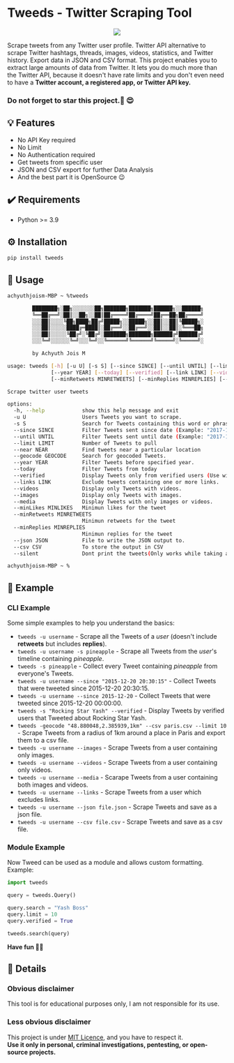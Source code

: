 # Tweeds - Twitter Scraping Tool

<p align="center">
<img src="https://media.tenor.com/Xrt-ty39PfEAAAAC/elon-musk-smoke.gif"/>
</p>

Scrape tweets from any Twitter user profile. Twitter API alternative to scrape Twitter hashtags, threads, images, videos, statistics,
and Twitter history. Export data in JSON and CSV format. This project enables you to extract large amounts of data from Twitter.
It lets you do much more than the Twitter API, because it doesn't have rate limits and you don't even need to have a **Twitter account, a registered app,
or Twitter API key.**

### Do not forget to star this project.🌟 😍

## 💡 Features

- No API Key required
- No Limit
- No Authentication required
- Get tweets from specific user
- JSON and CSV export for further Data Analysis
- And the best part it is OpenSource 😉

## ✔️ Requirements

- Python >= 3.9

## ⚙ Installation

```bash
pip install tweeds
```

## 💃 Usage

```Bash
achyuthjoism-MBP ~ %tweeds

        ████████╗░██╗░░░░░░░██╗███████╗███████╗██████╗░░██████╗
        ╚══██╔══╝░██║░░██╗░░██║██╔════╝██╔════╝██╔══██╗██╔════╝
        ░░░██║░░░░╚██╗████╗██╔╝█████╗░░█████╗░░██║░░██║╚█████╗░
        ░░░██║░░░░░████╔═████║░██╔══╝░░██╔══╝░░██║░░██║░╚═══██╗
        ░░░██║░░░░░╚██╔╝░╚██╔╝░███████╗███████╗██████╔╝██████╔╝
        ░░░╚═╝░░░░░░╚═╝░░░╚═╝░░╚══════╝╚══════╝╚═════╝░╚═════╝░

        by Achyuth Jois M

usage: tweeds [-h] [-u U] [-s S] [--since SINCE] [--until UNTIL] [--limit LIMIT] [--near NEAR] [--geocode GEOCODE]
              [--year YEAR] [--today] [--verified] [--link LINK] [--videos] [--images] [--media] [--minLikes MINLIKES]
              [--minRetweets MINRETWEETS] [--minReplies MINREPLIES] [--json JSON] [--csv CSV] [--silent]

Scrape twitter user tweets

options:
  -h, --help            show this help message and exit
  -u U                  Users Tweets you want to scrape.
  -s S                  Search for Tweets containing this word or phrase.
  --since SINCE         Filter Tweets sent since date (Example: "2017-12-27 20:30:15" or 2017-12-27).
  --until UNTIL         Filter Tweets sent until date (Example: "2017-12-27 20:30:15" or 2017-12-27).
  --limit LIMIT         Number of Tweets to pull
  --near NEAR           Find tweets near a particular location
  --geocode GEOCODE     Search for geocoded Tweets.
  --year YEAR           Filter Tweets before specified year.
  --today               Filter Tweets from today
  --verified            Display Tweets only from verified users (Use with -s).
  --links LINK          Exclude tweets containing one or more links.
  --videos              Display only Tweets with videos.
  --images              Display only Tweets with images.
  --media               Display Tweets with only images or videos.
  --minLikes MINLIKES   Minimun likes for the tweet
  --minRetweets MINRETWEETS
                        Minimun retweets for the tweet
  --minReplies MINREPLIES
                        Minimun replies for the tweet
  --json JSON           File to write the JSON output to.
  --csv CSV             To store the output in CSV
  --silent              Dont print the tweets(Only works while taking an output!)[Type anything]

achyuthjoism-MBP ~ %

```

## 📙 Example

### CLI Example

Some simple examples to help you understand the basics:

- `tweeds -u username` - Scrape all the Tweets of a _user_ (doesn't include **retweets** but includes **replies**).
- `tweeds -u username -s pineapple` - Scrape all Tweets from the _user_'s timeline containing _pineapple_.
- `tweeds -s pineapple` - Collect every Tweet containing _pineapple_ from everyone's Tweets.
- `tweeds -u username --since "2015-12-20 20:30:15"` - Collect Tweets that were tweeted since 2015-12-20 20:30:15.
- `tweeds -u username --since 2015-12-20` - Collect Tweets that were tweeted since 2015-12-20 00:00:00.
- `tweeds -s "Rocking Star Yash" --verified` - Display Tweets by verified users that Tweeted about Rocking Star Yash.
- `tweeds -geocode "48.880048,2.385939,1km" --csv paris.csv --limit 10` - Scrape Tweets from a radius of 1km around a place in Paris and export them to a csv file.
- `tweeds -u username --images` - Scrape Tweets from a user containing only images.
- `tweeds -u username --videos` - Scrape Tweets from a user containing only videos.
- `tweeds -u username --media` - Scarape Tweets from a user containing both images and videos.
- `tweeds -u username --links` - Scrape Tweets from a user which excludes links.
- `tweeds -u username --json file.json` - Scrape Tweets and save as a json file.
- `tweeds -u username --csv file.csv` - Scrape Tweets and save as a csv file.

### Module Example

Now Tweed can be used as a module and allows custom formatting.
Example:

```python
import tweeds

query = tweeds.Query()

query.search = "Yash Boss"
query.limit = 10
query.verified = True

tweeds.search(query)
```

**Have fun 🥰💞**

## 📮 Details

### Obvious disclaimer

This tool is for educational purposes only, I am not responsible for its use.

### Less obvious disclaimer

This project is under [MIT Licence](https://choosealicense.com/licenses/mit/), and you have to respect it.\
**Use it only in personal, criminal investigations, pentesting, or open-source projects.**
